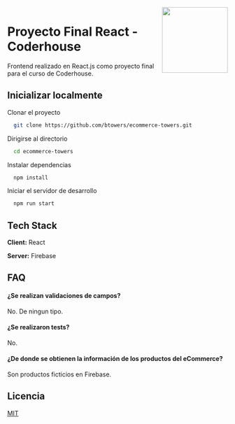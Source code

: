 <img src="https://upload.wikimedia.org/wikipedia/commons/thumb/4/47/React.svg/1200px-React.svg.png" width="150px" align="right" />

# Proyecto Final React - Coderhouse



Frontend realizado en React.js como proyecto final para el curso de Coderhouse.



## Inicializar localmente

Clonar el proyecto

```bash
  git clone https://github.com/btowers/ecommerce-towers.git
```

Dirigirse al directorio

```bash
  cd ecommerce-towers
```

Instalar dependencias

```bash
  npm install
```

Iniciar el servidor de desarrollo

```bash
  npm run start
```


## Tech Stack

**Client:** React

**Server:** Firebase


## FAQ

#### ¿Se realizan validaciones de campos?

No. De ningun tipo.

#### ¿Se realizaron tests?

No.

#### ¿De donde se obtienen la información de los productos del eCommerce?

Son productos ficticios en Firebase.


## Licencia

[MIT](https://choosealicense.com/licenses/mit/)


